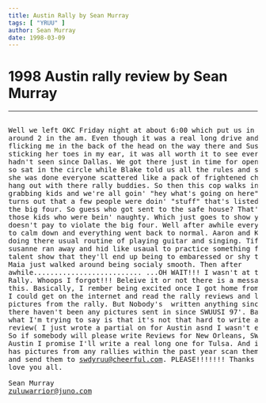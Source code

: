 ```yaml
---
title: Austin Rally by Sean Murray
tags: [ "YRUU" ]
author: Sean Murray
date: 1998-03-09
---
```


<h1>1998 Austin rally review by Sean Murray</h1>

<hr>

<pre>

Well we left OKC Friday night at about 6:00 which put us in austin
around 2 in the am. Even though it was a real long drive and Adam kept
flicking me in the back of the head on the way there and Susanne kept
sticking her toes in my ear, it was all worth it to see everybody that I
hadn't seen since Dallas. We got there just in time for opening circle
so sat in the circle while Blake told us all the rules and stuff. After
she was done everyone scattered like a pack of frightened chinchillas to
hang out with there rally buddies. So then this cop walks in and starts
grabbing kids and we're all goin' "hey what's going on here"? Well it
turns out that a few people were doin' "stuff" that's listed as "bad" in
the big four. So guess who got sent to the safe house? That's right,
those kids who were bein' naughty. Which just goes to show ya that it
doesn't pay to violate the big four. Well after awhile everybody started
to calm down and everything went back to normal. Aaron and Kris started
doing there usual routine of playing guitar and singing. Tiffany and
susanne ran away and hid like usaual to practice something for the
talent show that they'll end up being to embaressed or shy to play and
Maia just walked around being socialy smooth. Then after
awhile.......................... ...OH WAIT!!! I wasn't at the Austin
Rally. Whoops I forgot!!! Beleive it or not there is a message in all of
this. Basically, I rember being excited once I got home from a rally so
I could get on the internet and read the rally reviews and look at
pictures from the rally. But Nobody's  written anything since OKC 98'and
there haven't been any pictures sent in since SWUUSI 97'. Bassically
what I'm trying to say is that it's not that hard to write a rally
review( I just wrote a partial on for Austin asnd I wasn't even there).
So if somebody will please write Reviews for New Orleans, SWUUSI and
Austin I promise I'll write a real long one for Tulsa. And if anybody
has pictures from any rallies within the past year scan them onto a disk
and send them to <a href=mailto:swdyruu@cheerful.com>swdyruu@cheerful.com</a>. PLEASE!!!!!!! Thanks and I
love you all.

Sean Murray
<a href=mailto:zuluwarrior@juno.com>zuluwarrior@juno.com</a>

</pre>
<p>
